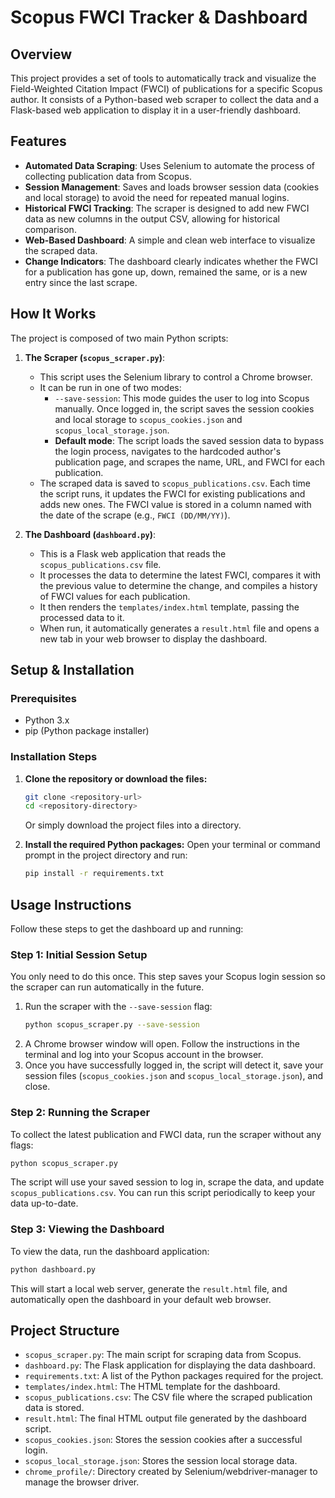 # Scopus FWCI Tracker & Dashboard

## Overview

This project provides a set of tools to automatically track and visualize the Field-Weighted Citation Impact (FWCI) of publications for a specific Scopus author. It consists of a Python-based web scraper to collect the data and a Flask-based web application to display it in a user-friendly dashboard.

## Features

- **Automated Data Scraping**: Uses Selenium to automate the process of collecting publication data from Scopus.
- **Session Management**: Saves and loads browser session data (cookies and local storage) to avoid the need for repeated manual logins.
- **Historical FWCI Tracking**: The scraper is designed to add new FWCI data as new columns in the output CSV, allowing for historical comparison.
- **Web-Based Dashboard**: A simple and clean web interface to visualize the scraped data.
- **Change Indicators**: The dashboard clearly indicates whether the FWCI for a publication has gone up, down, remained the same, or is a new entry since the last scrape.

## How It Works

The project is composed of two main Python scripts:

1.  **The Scraper (`scopus_scraper.py`)**:
    - This script uses the Selenium library to control a Chrome browser.
    - It can be run in one of two modes:
        - `--save-session`: This mode guides the user to log into Scopus manually. Once logged in, the script saves the session cookies and local storage to `scopus_cookies.json` and `scopus_local_storage.json`.
        - **Default mode**: The script loads the saved session data to bypass the login process, navigates to the hardcoded author's publication page, and scrapes the name, URL, and FWCI for each publication.
    - The scraped data is saved to `scopus_publications.csv`. Each time the script runs, it updates the FWCI for existing publications and adds new ones. The FWCI value is stored in a column named with the date of the scrape (e.g., `FWCI (DD/MM/YY)`).

2.  **The Dashboard (`dashboard.py`)**:
    - This is a Flask web application that reads the `scopus_publications.csv` file.
    - It processes the data to determine the latest FWCI, compares it with the previous value to determine the change, and compiles a history of FWCI values for each publication.
    - It then renders the `templates/index.html` template, passing the processed data to it.
    - When run, it automatically generates a `result.html` file and opens a new tab in your web browser to display the dashboard.

## Setup & Installation

### Prerequisites

- Python 3.x
- pip (Python package installer)

### Installation Steps

1.  **Clone the repository or download the files:**
    ```bash
    git clone <repository-url>
    cd <repository-directory>
    ```
    Or simply download the project files into a directory.

2.  **Install the required Python packages:**
    Open your terminal or command prompt in the project directory and run:
    ```bash
    pip install -r requirements.txt
    ```

## Usage Instructions

Follow these steps to get the dashboard up and running:

### Step 1: Initial Session Setup

You only need to do this once. This step saves your Scopus login session so the scraper can run automatically in the future.

1.  Run the scraper with the `--save-session` flag:
    ```bash
    python scopus_scraper.py --save-session
    ```
2.  A Chrome browser window will open. Follow the instructions in the terminal and log into your Scopus account in the browser.
3.  Once you have successfully logged in, the script will detect it, save your session files (`scopus_cookies.json` and `scopus_local_storage.json`), and close.

### Step 2: Running the Scraper

To collect the latest publication and FWCI data, run the scraper without any flags:

```bash
python scopus_scraper.py
```

The script will use your saved session to log in, scrape the data, and update `scopus_publications.csv`. You can run this script periodically to keep your data up-to-date.

### Step 3: Viewing the Dashboard

To view the data, run the dashboard application:

```bash
python dashboard.py
```

This will start a local web server, generate the `result.html` file, and automatically open the dashboard in your default web browser.

## Project Structure

-   `scopus_scraper.py`: The main script for scraping data from Scopus.
-   `dashboard.py`: The Flask application for displaying the data dashboard.
-   `requirements.txt`: A list of the Python packages required for the project.
-   `templates/index.html`: The HTML template for the dashboard.
-   `scopus_publications.csv`: The CSV file where the scraped publication data is stored.
-   `result.html`: The final HTML output file generated by the dashboard script.
-   `scopus_cookies.json`: Stores the session cookies after a successful login.
-   `scopus_local_storage.json`: Stores the session local storage data.
-   `chrome_profile/`: Directory created by Selenium/webdriver-manager to manage the browser driver.
